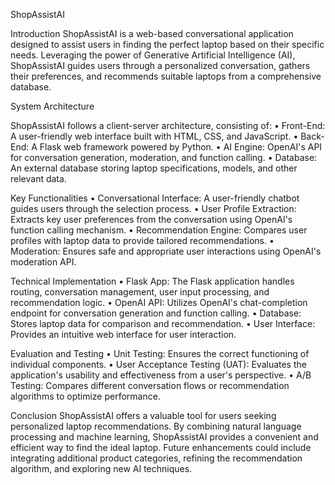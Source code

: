 ShopAssistAI

Introduction
ShopAssistAI is a web-based conversational application designed to assist users in finding the perfect laptop based on their specific needs. Leveraging the power of Generative Artificial Intelligence (AI), ShopAssistAI guides users through a personalized conversation, gathers their preferences, and recommends suitable laptops from a comprehensive database.


System Architecture

ShopAssistAI follows a client-server architecture, consisting of:
•	Front-End: A user-friendly web interface built with HTML, CSS, and JavaScript.
•	Back-End: A Flask web framework powered by Python.
•	AI Engine: OpenAI's API for conversation generation, moderation, and function calling.
•	Database: An external database storing laptop specifications, models, and other relevant data.

Key Functionalities
•	Conversational Interface: A user-friendly chatbot guides users through the selection process.
•	User Profile Extraction: Extracts key user preferences from the conversation using OpenAI's function calling mechanism.
•	Recommendation Engine: Compares user profiles with laptop data to provide tailored recommendations.
•	Moderation: Ensures safe and appropriate user interactions using OpenAI's moderation API.

Technical Implementation
•	Flask App: The Flask application handles routing, conversation management, user input processing, and recommendation logic.
•	OpenAI API: Utilizes OpenAI's chat-completion endpoint for conversation generation and function calling.
•	Database: Stores laptop data for comparison and recommendation.
•	User Interface: Provides an intuitive web interface for user interaction.

Evaluation and Testing
•	Unit Testing: Ensures the correct functioning of individual components.
•	User Acceptance Testing (UAT): Evaluates the application's usability and effectiveness from a user's perspective.
•	A/B Testing: Compares different conversation flows or recommendation algorithms to optimize performance.


Conclusion
ShopAssistAI offers a valuable tool for users seeking personalized laptop recommendations. By combining natural language processing and machine learning, ShopAssistAI provides a convenient and efficient way to find the ideal laptop. Future enhancements could include integrating additional product categories, refining the recommendation algorithm, and exploring new AI techniques.
